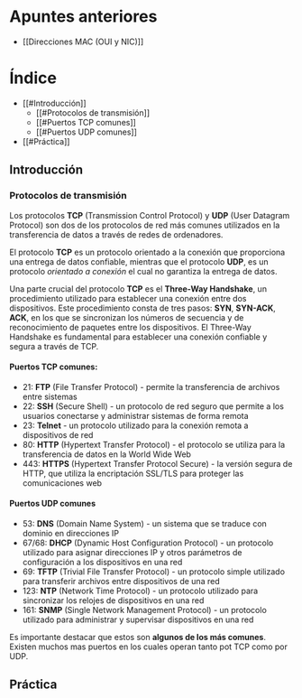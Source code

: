 # Apuntes anteriores

- [[Direcciones MAC (OUI y NIC)]]

# Índice

- [[#Introducción]]
	- [[#Protocolos de transmisión]]
	- [[#Puertos TCP comunes]]
	- [[#Puertos UDP comunes]]
- [[#Práctica]]

## Introducción

### Protocolos de transmisión

Los protocolos **TCP** (Transmission Control Protocol) y **UDP** (User Datagram Protocol) son dos de los protocolos de red más comunes utilizados en la transferencia de datos a través de redes de ordenadores.

El protocolo **TCP** es un protocolo orientado a la conexión que proporciona una entrega de datos confiable, mientras que el protocolo **UDP**, es un protocolo *orientado a conexión* el cual no garantiza la entrega de datos.

Una parte crucial del protocolo **TCP** es el **Three\-Way Handshake**, un procedimiento utilizado para establecer una conexión entre dos dispositivos. Este procedimiento consta de tres pasos: **SYN**, **SYN-ACK**, **ACK**, en los que se sincronizan los números de secuencia y de reconocimiento de paquetes entre los dispositivos. El Three-Way Handshake es fundamental para establecer una conexión confiable y segura a través de TCP.

#### Puertos TCP comunes:

- 21: **FTP** (File Transfer Protocol) - permite la transferencia de archivos entre sistemas
- 22: **SSH** (Secure Shell) - un protocolo de red seguro que permite a los usuarios conectarse y administrar sistemas de forma remota
- 23: **Telnet** - un protocolo utilizado para la conexión remota a dispositivos de red
- 80: **HTTP** (Hypertext Transfer Protocol) - el protocolo se utiliza para la transferencia de datos en la World Wide Web
- 443: **HTTPS** (Hypertext Transfer Protocol Secure) - la versión segura de HTTP, que utiliza la encriptación SSL/TLS para proteger las comunicaciones web

#### Puertos UDP comunes

- 53: **DNS** (Domain Name System) - un sistema que se traduce con dominio en direcciones IP
- 67/68: **DHCP** (Dynamic Host Configuration Protocol) - un protocolo utilizado para asignar direcciones IP y otros parámetros de configuración a los dispositivos en una red
- 69: **TFTP** (Trivial File Transfer Protocol) - un protocolo simple utilizado para transferir archivos entre dispositivos de una red
- 123: **NTP** (Network Time Protocol) - un protocolo utilizado para sincronizar los relojes de dispositivos en una red
- 161: **SNMP** (Single Network Management Protocol) - un protocolo utilizado para administrar y supervisar dispositivos en una red

Es importante destacar que estos son **algunos de los más comunes**. Existen muchos mas puertos en los cuales operan tanto pot TCP como por UDP.

## Práctica

